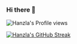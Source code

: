 ### Hi there 👋

<!--
**hanzlaharoon/hanzlaharoon** is a ✨ _special_ ✨ repository because its `README.md` (this file) appears on your GitHub profile.

Here are some ideas to get you started:

- 🔭 I’m currently working on ...
- 🌱 I’m currently learning ...
- 👯 I’m looking to collaborate on ...
- 🤔 I’m looking for help with ...
- 💬 Ask me about ...
- 📫 How to reach me: ...
- 😄 Pronouns: ...
- ⚡ Fun fact: ...
-->

![Hanzla's Profile views](https://gpvc.arturio.dev/hanzlaharoon)

<!--

![Hanzla's GitHub stats](https://github-readme-stats.vercel.app/api?username=hanzlaharoon&count_private=true&show_icons=true)

[![Hanzla's GitHub stats](https://github-readme-stats.vercel.app/api?username=hanzlaharoon&show_icons=true&icon_color=586069&text_color=586069&bg_color=fff&line_height=30&hide_title=true&title_color=0366d6)](https://github.com/anuraghazra/github-readme-stats)

-->

[![Hanzla's GitHub Streak](https://streak-stats.demolab.com/?user=hanzlaharoon)](https://git.io/streak-stats)
